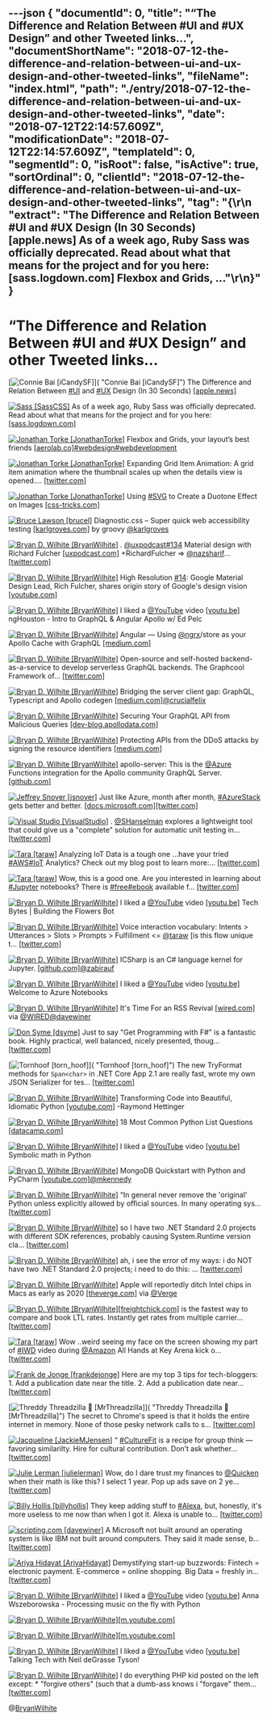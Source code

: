 ---json
{
  "documentId": 0,
  "title": "“The Difference and Relation Between #UI and #UX Design” and other Tweeted links…",
  "documentShortName": "2018-07-12-the-difference-and-relation-between-ui-and-ux-design-and-other-tweeted-links",
  "fileName": "index.html",
  "path": "./entry/2018-07-12-the-difference-and-relation-between-ui-and-ux-design-and-other-tweeted-links",
  "date": "2018-07-12T22:14:57.609Z",
  "modificationDate": "2018-07-12T22:14:57.609Z",
  "templateId": 0,
  "segmentId": 0,
  "isRoot": false,
  "isActive": true,
  "sortOrdinal": 0,
  "clientId": "2018-07-12-the-difference-and-relation-between-ui-and-ux-design-and-other-tweeted-links",
  "tag": "{\r\n  \"extract\": \"The Difference and Relation Between     #UI and     #UX Design (In 30 Seconds)     [apple.news] As of a week ago, Ruby Sass was officially deprecated. Read about what that means for the project and for you here:     [sass.logdown.com] Flexbox and Grids, ...\"\r\n}"
}
---

# “The Difference and Relation Between #UI and #UX Design” and other Tweeted links…

[<img alt="Connie Bai [iCandySF]" src="https://songhay.blob.core.windows.net/shared-social-twitter/iCandySF.jpg">]( "Connie Bai [iCandySF]") The Difference and Relation Between [#UI](http://twitter.com/search?q=%23UI) and [#UX](http://twitter.com/search?q=%23UX) Design (In 30 Seconds) [[apple.news]](https://apple.news/AEqspIlQ0M_ShDTZ5mqal3A)

[<img alt="Sass [SassCSS]" src="https://songhay.blob.core.windows.net/shared-social-twitter/SassCSS.jpg">](http://t.co/0BPxcZJDXM "Sass [SassCSS]") As of a week ago, Ruby Sass was officially deprecated. Read about what that means for the project and for you here: [[sass.logdown.com]](http://sass.logdown.com/posts/7081811)

[<img alt="Jonathan Torke [JonathanTorke]" src="https://songhay.blob.core.windows.net/shared-social-twitter/JonathanTorke.jpg">](https://t.co/AqIi91NbiM "Jonathan Torke [JonathanTorke]") Flexbox and Grids, your layout’s best friends [[aerolab.co]](https://aerolab.co/blog/flexbox-grids/)[#webdesign](http://twitter.com/search?q=%23webdesign)[#webdevelopment](http://twitter.com/search?q=%23webdevelopment)

[<img alt="Jonathan Torke [JonathanTorke]" src="https://songhay.blob.core.windows.net/shared-social-twitter/JonathanTorke.jpg">](https://t.co/AqIi91NbiM "Jonathan Torke [JonathanTorke]") Expanding Grid Item Animation: A grid item animation where the thumbnail scales up when the details view is opened.… [[twitter.com]](https://twitter.com/i/web/status/972960105237893120)

[<img alt="Jonathan Torke [JonathanTorke]" src="https://songhay.blob.core.windows.net/shared-social-twitter/JonathanTorke.jpg">](https://t.co/AqIi91NbiM "Jonathan Torke [JonathanTorke]") Using [#SVG](http://twitter.com/search?q=%23SVG) to Create a Duotone Effect on Images [[css-tricks.com]](https://css-tricks.com/using-svg-to-create-a-duotone-image-effect/)

[<img alt="Bruce Lawson [brucel]" src="https://songhay.blob.core.windows.net/shared-social-twitter/brucel.jpg">](https://t.co/XIlbZiDzyT "Bruce Lawson [brucel]") Diagnostic.css – Super quick web accessibility testing [[karlgroves.com]](http://www.karlgroves.com/2013/09/07/diagnostic-css-super-quick-web-accessibility-testing/) by groovy [@karlgroves](http://twitter.com/karlgroves)

[<img alt="Bryan D. Wilhite [BryanWilhite]" src="https://songhay.blob.core.windows.net/shared-social-twitter/BryanWilhite.jpeg">](http://t.co/UNdqV0Z1zz "Bryan D. Wilhite [BryanWilhite]") . [@uxpodcast](http://twitter.com/uxpodcast)[#134](http://twitter.com/search?q=%23134) Material design with Richard Fulcher [[uxpodcast.com]](https://uxpodcast.com/134-material-design-rich-fulcher/) +RichardFulcher => [@nazsharif](http://twitter.com/nazsharif)… [[twitter.com]](https://twitter.com/i/web/status/981256313677033472)

[<img alt="Bryan D. Wilhite [BryanWilhite]" src="https://songhay.blob.core.windows.net/shared-social-twitter/BryanWilhite.jpeg">](http://t.co/UNdqV0Z1zz "Bryan D. Wilhite [BryanWilhite]") High Resolution [#14](http://twitter.com/search?q=%2314): Google Material Design Lead, Rich Fulcher, shares origin story of Google's design vision [[youtube.com]](https://www.youtube.com/watch?v=djYQvI_MONI)

[<img alt="Bryan D. Wilhite [BryanWilhite]" src="https://songhay.blob.core.windows.net/shared-social-twitter/BryanWilhite.jpeg">](http://t.co/UNdqV0Z1zz "Bryan D. Wilhite [BryanWilhite]") I liked a [@YouTube](http://twitter.com/YouTube) video [[youtu.be]](http://youtu.be/EQFEf7Q0scg?a) ngHouston - Intro to GraphQL & Angular Apollo w/ Ed Pelc

[<img alt="Bryan D. Wilhite [BryanWilhite]" src="https://songhay.blob.core.windows.net/shared-social-twitter/BryanWilhite.jpeg">](http://t.co/UNdqV0Z1zz "Bryan D. Wilhite [BryanWilhite]") Angular — Using [@ngrx](http://twitter.com/ngrx)/store as your Apollo Cache with GraphQL [[medium.com]](https://medium.com/@charliegreenman/angular-using-ngrx-store-as-your-apollo-cache-with-graphql-d6c539932219)

[<img alt="Bryan D. Wilhite [BryanWilhite]" src="https://songhay.blob.core.windows.net/shared-social-twitter/BryanWilhite.jpeg">](http://t.co/UNdqV0Z1zz "Bryan D. Wilhite [BryanWilhite]") Open-source and self-hosted backend-as-a-service to develop serverless GraphQL backends. The Graphcool Framework of… [[twitter.com]](https://twitter.com/i/web/status/981302172330545153)

[<img alt="Bryan D. Wilhite [BryanWilhite]" src="https://songhay.blob.core.windows.net/shared-social-twitter/BryanWilhite.jpeg">](http://t.co/UNdqV0Z1zz "Bryan D. Wilhite [BryanWilhite]") Bridging the server client gap: GraphQL, Typescript and Apollo codegen [[medium.com]](https://medium.com/@crucialfelix/bridging-the-server-client-gap-graphql-typescript-and-apollo-codegen-e5b54fa96ae2)[@crucialfelix](http://twitter.com/crucialfelix)

[<img alt="Bryan D. Wilhite [BryanWilhite]" src="https://songhay.blob.core.windows.net/shared-social-twitter/BryanWilhite.jpeg">](http://t.co/UNdqV0Z1zz "Bryan D. Wilhite [BryanWilhite]") Securing Your GraphQL API from Malicious Queries [[dev-blog.apollodata.com]](https://dev-blog.apollodata.com/securing-your-graphql-api-from-malicious-queries-16130a324a6b)

[<img alt="Bryan D. Wilhite [BryanWilhite]" src="https://songhay.blob.core.windows.net/shared-social-twitter/BryanWilhite.jpeg">](http://t.co/UNdqV0Z1zz "Bryan D. Wilhite [BryanWilhite]") Protecting APIs from the DDoS attacks by signing the resource identifiers [[medium.com]](https://medium.com/@gajus/protecting-apis-from-the-ddos-attacks-by-signing-the-pks-c1eca7cc7725)

[<img alt="Bryan D. Wilhite [BryanWilhite]" src="https://songhay.blob.core.windows.net/shared-social-twitter/BryanWilhite.jpeg">](http://t.co/UNdqV0Z1zz "Bryan D. Wilhite [BryanWilhite]") apollo-server: This is the [@Azure](http://twitter.com/Azure) Functions integration for the Apollo community GraphQL Server. [[github.com]](https://github.com/apollographql/apollo-server/tree/master/packages/apollo-server-azure-functions)

[<img alt="Jeffrey Snover [jsnover]" src="https://songhay.blob.core.windows.net/shared-social-twitter/jsnover.jpg">](https://t.co/QYHvGE7Gju "Jeffrey Snover [jsnover]") Just like Azure, month after month, [#AzureStack](http://twitter.com/search?q=%23AzureStack) gets better and better. [[docs.microsoft.com]](https://docs.microsoft.com/en-us/azure/azure-stack/azure-stack-update-1803)[[twitter.com]](https://twitter.com/jsnover/status/980876652157714432/photo/1)

[<img alt="Visual Studio [VisualStudio]" src="https://songhay.blob.core.windows.net/shared-social-twitter/VisualStudio.jpg">](http://t.co/OqnL9IGcUY "Visual Studio [VisualStudio]") . [@SHanselman](http://twitter.com/SHanselman) explores a lightweight tool that could give us a "complete" solution for automatic unit testing in… [[twitter.com]](https://twitter.com/i/web/status/980877824595722241)

[<img alt="Tara [taraw]" src="https://songhay.blob.core.windows.net/shared-social-twitter/taraw.jpeg">](http://t.co/4HS7ZMeZq4 "Tara [taraw]") Analyzing IoT Data is a tough one ...have your tried [#AWS](http://twitter.com/search?q=%23AWS)[#IoT](http://twitter.com/search?q=%23IoT) Analytics? Check out my blog post to learn more:… [[twitter.com]](https://twitter.com/i/web/status/972385976776609792)

[<img alt="Tara [taraw]" src="https://songhay.blob.core.windows.net/shared-social-twitter/taraw.jpeg">](http://t.co/4HS7ZMeZq4 "Tara [taraw]") Wow, this is a good one. Are you interested in learning about [#Jupyter](http://twitter.com/search?q=%23Jupyter) notebooks? There is [#free](http://twitter.com/search?q=%23free)[#ebook](http://twitter.com/search?q=%23ebook) available f… [[twitter.com]](https://twitter.com/i/web/status/972949119814852612)

[<img alt="Bryan D. Wilhite [BryanWilhite]" src="https://songhay.blob.core.windows.net/shared-social-twitter/BryanWilhite.jpeg">](http://t.co/UNdqV0Z1zz "Bryan D. Wilhite [BryanWilhite]") I liked a [@YouTube](http://twitter.com/YouTube) video [[youtu.be]](http://youtu.be/CrqYmErtA0k?a) Tech Bytes | Building the Flowers Bot

[<img alt="Bryan D. Wilhite [BryanWilhite]" src="https://songhay.blob.core.windows.net/shared-social-twitter/BryanWilhite.jpeg">](http://t.co/UNdqV0Z1zz "Bryan D. Wilhite [BryanWilhite]") Voice interaction vocabulary: Intents > Utterances > Slots > Prompts > Fulfillment <= [@taraw](http://twitter.com/taraw) [is this flow unique t… [[twitter.com]](https://twitter.com/i/web/status/981268621711167488)

[<img alt="Bryan D. Wilhite [BryanWilhite]" src="https://songhay.blob.core.windows.net/shared-social-twitter/BryanWilhite.jpeg">](http://t.co/UNdqV0Z1zz "Bryan D. Wilhite [BryanWilhite]") ICSharp is an C# language kernel for Jupyter. [[github.com]](https://github.com/zabirauf/icsharp)[@zabirauf](http://twitter.com/zabirauf)

[<img alt="Bryan D. Wilhite [BryanWilhite]" src="https://songhay.blob.core.windows.net/shared-social-twitter/BryanWilhite.jpeg">](http://t.co/UNdqV0Z1zz "Bryan D. Wilhite [BryanWilhite]") I liked a [@YouTube](http://twitter.com/YouTube) video [[youtu.be]](http://youtu.be/aJkPWondiHk?a) Welcome to Azure Notebooks

[<img alt="Bryan D. Wilhite [BryanWilhite]" src="https://songhay.blob.core.windows.net/shared-social-twitter/BryanWilhite.jpeg">](http://t.co/UNdqV0Z1zz "Bryan D. Wilhite [BryanWilhite]") It's Time For an RSS Revival [[wired.com]](https://www.wired.com/story/rss-readers-feedly-inoreader-old-reader/?mbid=social_twitter_onsiteshare) via [@WIRED](http://twitter.com/WIRED)[@davewiner](http://twitter.com/davewiner)

[<img alt="Don Syme [dsyme]" src="https://songhay.blob.core.windows.net/shared-social-twitter/dsyme.jpeg">](http://t.co/FNdmncbXmQ "Don Syme [dsyme]") Just to say "Get Programming with F#" is a fantastic book. Highly practical, well balanced, nicely presented, thoug… [[twitter.com]](https://twitter.com/i/web/status/980797894558089216)

[<img alt="Tornhoof [torn_hoof]" src="https://songhay.blob.core.windows.net/shared-social-twitter/torn_hoof.jpg">]( "Tornhoof [torn_hoof]") The new TryFormat methods for `Span<char>` in .NET Core App 2.1 are really fast, wrote my own JSON Serializer for tes… [[twitter.com]](https://twitter.com/i/web/status/981230743589457922)

[<img alt="Bryan D. Wilhite [BryanWilhite]" src="https://songhay.blob.core.windows.net/shared-social-twitter/BryanWilhite.jpeg">](http://t.co/UNdqV0Z1zz "Bryan D. Wilhite [BryanWilhite]") Transforming Code into Beautiful, Idiomatic Python [[youtube.com]](https://www.youtube.com/watch?v=OSGv2VnC0go) -Raymond Hettinger

[<img alt="Bryan D. Wilhite [BryanWilhite]" src="https://songhay.blob.core.windows.net/shared-social-twitter/BryanWilhite.jpeg">](http://t.co/UNdqV0Z1zz "Bryan D. Wilhite [BryanWilhite]") 18 Most Common Python List Questions [[datacamp.com]](https://www.datacamp.com/community/tutorials/18-most-common-python-list-questions-learn-python)

[<img alt="Bryan D. Wilhite [BryanWilhite]" src="https://songhay.blob.core.windows.net/shared-social-twitter/BryanWilhite.jpeg">](http://t.co/UNdqV0Z1zz "Bryan D. Wilhite [BryanWilhite]") I liked a [@YouTube](http://twitter.com/YouTube) video [[youtu.be]](http://youtu.be/ubYAHTOHe4g?a) Symbolic math in Python

[<img alt="Bryan D. Wilhite [BryanWilhite]" src="https://songhay.blob.core.windows.net/shared-social-twitter/BryanWilhite.jpeg">](http://t.co/UNdqV0Z1zz "Bryan D. Wilhite [BryanWilhite]") MongoDB Quickstart with Python and PyCharm [[youtube.com]](https://www.youtube.com/watch?v=rlvGCTE4MI0)[@mkennedy](http://twitter.com/mkennedy)

[<img alt="Bryan D. Wilhite [BryanWilhite]" src="https://songhay.blob.core.windows.net/shared-social-twitter/BryanWilhite.jpeg">](http://t.co/UNdqV0Z1zz "Bryan D. Wilhite [BryanWilhite]") “In general never remove the 'original' Python unless explicitly allowed by official sources. In many operating sys… [[twitter.com]](https://twitter.com/i/web/status/980859319536111617)

[<img alt="Bryan D. Wilhite [BryanWilhite]" src="https://songhay.blob.core.windows.net/shared-social-twitter/BryanWilhite.jpeg">](http://t.co/UNdqV0Z1zz "Bryan D. Wilhite [BryanWilhite]") so I have two .NET Standard 2.0 projects with different SDK references, probably causing System.Runtime version cla… [[twitter.com]](https://twitter.com/i/web/status/981204736786354176)

[<img alt="Bryan D. Wilhite [BryanWilhite]" src="https://songhay.blob.core.windows.net/shared-social-twitter/BryanWilhite.jpeg">](http://t.co/UNdqV0Z1zz "Bryan D. Wilhite [BryanWilhite]") ah, i see the error of my ways: i do NOT have two .NET Standard 2.0 projects; i need to do this: <TargetFramework>… [[twitter.com]](https://twitter.com/i/web/status/981206343825555456)

[<img alt="Bryan D. Wilhite [BryanWilhite]" src="https://songhay.blob.core.windows.net/shared-social-twitter/BryanWilhite.jpeg">](http://t.co/UNdqV0Z1zz "Bryan D. Wilhite [BryanWilhite]") Apple will reportedly ditch Intel chips in Macs as early as 2020 [[theverge.com]](https://www.theverge.com/circuitbreaker/2018/4/2/17189372/apple-intel-chip-processors-macs-date?utm_campaign=theverge&utm_content=entry&utm_medium=social&utm_source=twitter) via [@Verge](http://twitter.com/Verge)

[<img alt="Bryan D. Wilhite [BryanWilhite]" src="https://songhay.blob.core.windows.net/shared-social-twitter/BryanWilhite.jpeg">](http://t.co/UNdqV0Z1zz "Bryan D. Wilhite [BryanWilhite]")[[freightchick.com]](http://FreightChick.com) is the fastest way to compare and book LTL rates. Instantly get rates from multiple carrier… [[twitter.com]](https://twitter.com/i/web/status/981287060957884416)

[<img alt="Tara [taraw]" src="https://songhay.blob.core.windows.net/shared-social-twitter/taraw.jpeg">](http://t.co/4HS7ZMeZq4 "Tara [taraw]") Wow ..weird seeing my face on the screen showing my part of [#IWD](http://twitter.com/search?q=%23IWD) video during [@Amazon](http://twitter.com/Amazon) All Hands at Key Arena kick o… [[twitter.com]](https://twitter.com/i/web/status/972383236801384448)

[<img alt="Frank de Jonge [frankdejonge]" src="https://songhay.blob.core.windows.net/shared-social-twitter/frankdejonge.jpg">](https://t.co/VbjDIc7jx8 "Frank de Jonge [frankdejonge]") Here are my top 3 tips for tech-bloggers: 1. Add a publication date near the title. 2. Add a publication date near… [[twitter.com]](https://twitter.com/i/web/status/972010186931036160)

[<img alt="Threddy Threadzilla 🦖 [MrThreadzilla]" src="https://songhay.blob.core.windows.net/shared-social-twitter/MrThreadzilla.jpg">]( "Threddy Threadzilla 🦖 [MrThreadzilla]") The secret to Chrome's speed is that it holds the entire internet in memory. None of those pesky network calls to s… [[twitter.com]](https://twitter.com/i/web/status/971262411188645888)

[<img alt="Jacqueline [JackieMJensen]" src="https://songhay.blob.core.windows.net/shared-social-twitter/JackieMJensen.jpg">](https://t.co/DYdE13nkCx "Jacqueline [JackieMJensen]") “ [#CultureFit](http://twitter.com/search?q=%23CultureFit) is a recipe for group think — favoring similarilty. Hire for cultural contribution. Don’t ask whether… [[twitter.com]](https://twitter.com/i/web/status/980583028970864640)

[<img alt="Julie Lerman [julielerman]" src="https://songhay.blob.core.windows.net/shared-social-twitter/julielerman.jpeg">](https://t.co/gBUhMHLXgK "Julie Lerman [julielerman]") Wow, do I dare trust my finances to [@Quicken](http://twitter.com/Quicken) when their math is like this? I select 1 year. Pop up ads save on 2 ye… [[twitter.com]](https://twitter.com/i/web/status/980796678440669184)

[<img alt="Billy Hollis [billyhollis]" src="https://songhay.blob.core.windows.net/shared-social-twitter/billyhollis.jpg">](https://t.co/LvJEYRzwk5 "Billy Hollis [billyhollis]") They keep adding stuff to [#Alexa](http://twitter.com/search?q=%23Alexa), but, honestly, it's more useless to me now than when I got it. Alexa is unable to… [[twitter.com]](https://twitter.com/i/web/status/981341250468147200)

[<img alt="scripting.com [davewiner]" src="https://songhay.blob.core.windows.net/shared-social-twitter/davewiner.jpg">](https://t.co/ztgzDGiyOj "scripting.com [davewiner]") A Microsoft not built around an operating system is like IBM not built around computers. They said it made sense, b… [[twitter.com]](https://twitter.com/i/web/status/980801113464111104)

[<img alt="Ariya Hidayat [AriyaHidayat]" src="https://songhay.blob.core.windows.net/shared-social-twitter/AriyaHidayat.jpg">](https://t.co/DBpikLDtuB "Ariya Hidayat [AriyaHidayat]") Demystifying start-up buzzwords: Fintech = electronic payment. E-commerce = online shopping. Big Data = freshly in… [[twitter.com]](https://twitter.com/i/web/status/980929693128916992)

[<img alt="Bryan D. Wilhite [BryanWilhite]" src="https://songhay.blob.core.windows.net/shared-social-twitter/BryanWilhite.jpeg">](http://t.co/UNdqV0Z1zz "Bryan D. Wilhite [BryanWilhite]") I liked a [@YouTube](http://twitter.com/YouTube) video [[youtu.be]](http://youtu.be/at2NppqIZok?a) Anna Wszeborowska - Processing music on the fly with Python

[<img alt="Bryan D. Wilhite [BryanWilhite]" src="https://songhay.blob.core.windows.net/shared-social-twitter/BryanWilhite.jpeg">](http://t.co/UNdqV0Z1zz "Bryan D. Wilhite [BryanWilhite]")[[m.youtube.com]](https://m.youtube.com/watch?v=lbV2SoeAggU)

[<img alt="Bryan D. Wilhite [BryanWilhite]" src="https://songhay.blob.core.windows.net/shared-social-twitter/BryanWilhite.jpeg">](http://t.co/UNdqV0Z1zz "Bryan D. Wilhite [BryanWilhite]")[[m.youtube.com]](https://m.youtube.com/watch?v=n2U88gvhiII)

[<img alt="Bryan D. Wilhite [BryanWilhite]" src="https://songhay.blob.core.windows.net/shared-social-twitter/BryanWilhite.jpeg">](http://t.co/UNdqV0Z1zz "Bryan D. Wilhite [BryanWilhite]") I liked a [@YouTube](http://twitter.com/YouTube) video [[youtu.be]](http://youtu.be/pqQrL1K0Z5g?a) Talking Tech with Neil deGrasse Tyson!

[<img alt="Bryan D. Wilhite [BryanWilhite]" src="https://songhay.blob.core.windows.net/shared-social-twitter/BryanWilhite.jpeg">](http://t.co/UNdqV0Z1zz "Bryan D. Wilhite [BryanWilhite]") I do everything PHP kid posted on the left except: * "forgive others" (such that a dumb-ass knows i "forgave" them… [[twitter.com]](https://twitter.com/i/web/status/980896164982661120)

@[BryanWilhite](https://twitter.com/BryanWilhite)
